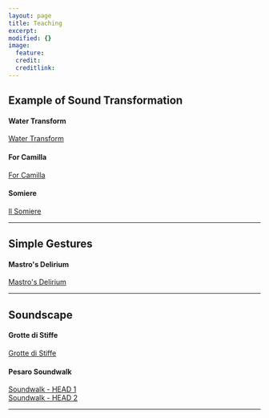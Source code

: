 ```yaml
---
layout: page
title: Teaching
excerpt: 
modified: {} 
image:
  feature: 
  credit: 
  creditlink: 
---
```


## Example of Sound Transformation 

#### Water Transform
<div markdown="0"><a href="https://soundcloud.com/anthony-di-furia/example-water-transform" class="btn">Water Transform</a></div>

#### For Camilla
<div markdown="0"><a href="https://soundcloud.com/anthony-di-furia/for-camilla" class="btn">For Camilla</a></div>

#### Somiere
<div markdown="0"><a href="https://soundcloud.com/anthony-di-furia/il-somiere" class="btn">Il Somiere</a></div>

---

## Simple Gestures 

#### Mastro's Delirium
<div markdown="0"><a href="https://soundcloud.com/anthony-di-furia/mastros-delirium" class="btn">Mastro's Delirium</a></div>

---

## Soundscape 

#### Grotte di Stiffe
<div markdown="0"><a href="https://soundcloud.com/anthony-di-furia/grotte-di-stiffe" class="btn">Grotte di Stiffe</a></div>

#### Pesaro Soundwalk
<div markdown="0"><a href="https://soundcloud.com/anthony-di-furia/soundscape-pesaro-1" class="btn">Soundwalk - HEAD 1</a></div>
<div markdown="0"><a href="https://soundcloud.com/anthony-di-furia/soundscape-pesaro-2" class="btn">Soundwalk - HEAD 2</a></div>

---




